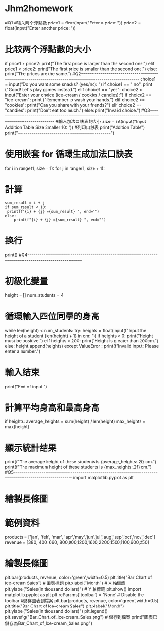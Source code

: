 # Jhm2homework
#Q1
#输入两个浮點數
price1 = float(input("Enter a price: ")) 
price2 = float(input("Enter another price: "))
# 比较两个浮點數的大小 
if price1 > price2:
    print("The first price is larger than the second one.") 
elif price1 < price2: 
 print("The first price is smaller than the second one.") 
else: 
 print("The prices are the same.")
#Q2-----------------------------------------------------------------------------------------------------------
 choice1 = input("Do you want some snacks? (yes/no): ") 
if choice1 == " no":
    print ("Good! Let's play games instead.") 
elif choice1 == "yes": 
    choice2 = input("Enter your choice (ice-cream / cookies / candies):") 
    if choice2 == "ice-cream":
       print ("Remember to wash your hands.") 
    elif choice2 == "cookies":
       print("Can you share with your friends?") 
    elif choice2 == "candies": 
        print("Don't eat too much.")
    else: 
        print("Invalid choice.")
#Q3-----------------------------------------------------------------------------------------------------------
#輸入加法口訣表的大小
size = int(input("Input Addition Table Size Smaller 10: ")) 
 #列印口訣表
print("Addition Table") 
print("-----------------------------------------------") 
 # 使用嵌套 for 循環生成加法口訣表  
for i in range(1, size + 1): 
 for j in range(1, size + 1): 
 # 計算
    sum_result = i + j 
    if sum_result < 10: 
     print(f"{i} + {j} ={sum_result} ", end="") 
    else: 
        print(f"{i} + {j} ={sum_result} ", end="") 
 # 换行 
 print()
 #Q4---------------------------------------------------------------------------------------------------------
 # 初級化變量 
height = [] 
num_students = 4 
 # 循環輸入四位同學的身高
while len(height) < num_students:
  try:
   heights = float(input(f"Input the height of a student {len(height) + 1} in cm: ")) 
   if heights < 0: 
     print("Height must be positive.") 
   elif heights > 200: 
    print("Height is greater than 200cm.")
   else:
    height.append(heights)
  except ValueError : 
   print(f"Invalid input: Please enter a number.") 
 # 輸入结束 
print("End of input.") 
 # 計算平均身高和最高身高 
if heights:
 average_heights = sum(height) / len(height)
max_heights = max(height) 
 # 顯示統計结果 
print(f"The average height of these students is {average_heights:.2f} cm.") 
print(f"The maximum height of these students is {max_heights:.2f} cm.")
#Q5-----------------------------------------------------------------------------------------------------------
import matplotlib.pyplot as plt
# 繪製長條圖
# 範例資料
products = ['jan', 'feb', 'mar', 'apr','may','jun','jul','aug','sep','oct','nov','dec']
revenue = [380, 400, 660, 800,900,1200,1600,2200,1500,1100,600,250]
# 繪製長條圖
plt.bar(products, revenue, color='green',width=0.5)
plt.title("Bar Chart of lce-cream Sales")  # 圖表標題
plt.xlabel("Month")         # X 軸標籤
plt.ylabel("Sales(in thousand dollars)") # Y 軸標籤
plt.show()
import matplotlib.pyplot as plt 
plt.rcParams['toolbar'] = 'None' # Disable the toolbar
#儲存圖表到檔案
plt.bar(products, revenue, color='green',width=0.5)
plt.title("Bar Chart of lce-cream Sales")
plt.xlabel("Month")
plt.ylabel("Sales(in thousand dollars)")
plt.legend()
plt.savefig("Bar_Chart_of_lce-cream_Sales.png")  # 儲存到檔案
print("圖表已儲存為Bar_Chart_of_lce-cream_Sales.png")
